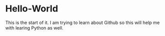 # Hello-World
This is the start of it.
I am trying to learn about Github so this will help me with learing Python as well.
